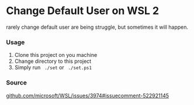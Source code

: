 # Change Default User on WSL 2
rarely change default user are being struggle, but sometimes it will happen.

### Usage
1. Clone this project on you machine
2. Change directory to this project
3. Simply run ` ./set` or  ` ./set.ps1`


### Source
[github.com/microsoft/WSL/issues/3974#issuecomment-522921145](https://github.com/microsoft/WSL/issues/3974#issuecomment-522921145 "https://github.com/microsoft/WSL/issues/3974#issuecomment-522921145")
